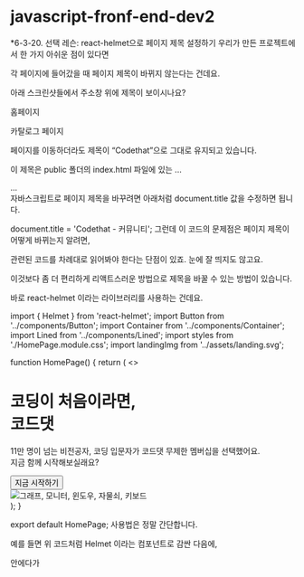 # javascript-fronf-end-dev2

\*6-3-20. 선택 레슨: react-helmet으로 페이지 제목 설정하기
우리가 만든 프로젝트에서 한 가지 아쉬운 점이 있다면

각 페이지에 들어갔을 때 페이지 제목이 바뀌지 않는다는 건데요.

아래 스크린샷들에서 주소창 위에 제목이 보이시나요?

홈페이지

카탈로그 페이지

페이지를 이동하더라도 제목이 “Codethat”으로 그대로 유지되고 있습니다.

이 제목은 public 폴더의 index.html 파일에 있는 <title> 태그에 지정된 건데요.

개발자 도구를 열어서 보면 보이는 HTML 코드에서 head 태그 안에 있는 title 태그가 바로 그것이죠.

<html lang="ko">
  <head>
    <meta charset="utf-8" />
    <title>Codethat</title>
    ...
  </head>
  <body>
    <div id="root" class="container">
      ...
    </div>
    <script src="/static/js/bundle.js"></script>
    <script src="/static/js/vendors~main.chunk.js"></script>
    <script src="/static/js/main.chunk.js"></script>
  </body>
</html>
자바스크립트로 페이지 제목을 바꾸려면 아래처럼 document.title 값을 수정하면 됩니다.

document.title = 'Codethat - 커뮤니티';
그런데 이 코드의 문제점은 페이지 제목이 어떻게 바뀌는지 알려면,

관련된 코드를 차례대로 읽어봐야 한다는 단점이 있죠. 눈에 잘 띄지도 않고요.

이것보다 좀 더 편리하게 리액트스러운 방법으로 제목을 바꿀 수 있는 방법이 있습니다.

바로 react-helmet 이라는 라이브러리를 사용하는 건데요.

import { Helmet } from 'react-helmet';
import Button from '../components/Button';
import Container from '../components/Container';
import Lined from '../components/Lined';
import styles from './HomePage.module.css';
import landingImg from '../assets/landing.svg';

function HomePage() {
return (
<>
<Helmet>

<title>Codethat - 코딩이 처음이라면, 코드댓</title>
</Helmet>
<div className={styles.bg} />
<Container className={styles.container}>
<div className={styles.texts}>
<h1 className={styles.heading}>
<Lined>코딩이 처음이라면,</Lined>
<br />
<strong>코드댓</strong>
</h1>
<p className={styles.description}>
11만 명이 넘는 비전공자, 코딩 입문자가 코드댓 무제한 멤버십을
선택했어요.
<br />
지금 함께 시작해보실래요?
</p>
<div>
<Button>지금 시작하기</Button>
</div>
</div>
<div className={styles.figure}>
<img src={landingImg} alt="그래프, 모니터, 윈도우, 자물쇠, 키보드" />
</div>
</Container>
</>
);
}

export default HomePage;
사용법은 정말 간단합니다.

예를 들면 위 코드처럼 Helmet 이라는 컴포넌트로 감싼 다음에,

안에다가 <title> 태그를 배치하면 이 컴포넌트가 렌더링 될 때

HTML의 <title> 태그를 덮어쓸 수 있습니다.

이름이 헬멧인 이유는 <head> 태그에 덮어쓰기 때문이죠 😆.

관심있으신 분들은 아래 사이트를 방문해서 사용법을 참고해서 적용해보면 좋을 것 같습니다!

react-helmet - npm

\*6-3-21. 싱글 페이지 애플리케이션(SPA) 이해하기

\*클라이언트 사이드 렌더링(CSR): 웹브라우저에서 자바스크립트로 웹 페이지를 만드는 것
클라이언트: 웹 브라우저
렌더링: HTML 페이지를 만드는 것

\*싱글 페이지 애플리케이션(SPA):하나의 HTML 문서안에서 자바스크립트로 여러 페이지를 보여주는 사이트

싱글 페이지: 하나의 HTML 문서
애플리케이션: 여러 페이지를 보여주는 사이트

\*6-3-22. 리액트를 렌더링하는 방식
앞에서 우리는 클라이언트사이드 렌더링에 대해 배워봤습니다. 클라이언트 사이드 렌더링이란 웹 브라우저에서 자바스크립트로 HTML을 만들고, 이걸로 화면을 보여주는 거였는데요. 이걸 꼭 웹 브라우저에서 할 필요는 없습니다.

리액트 팀에서는 렌더링을 자유롭게 할 수 있도록 리액트를 개발했는데요. 리퀘스트를 받으면 서버가 렌더링 해서 리스폰스로 보내줄 수도 있고, 아예 미리 HTML 파일로 만들어 두었다가 리스폰스로 보내줄 수도 있는데요. 심지어는 리액트 코드를 HTML이 아니라 모바일 애플리케이션의 화면을 렌더링 하는 데 사용할 수도 있습니다.

이번 노트에서는 어떤 방식의 렌더링이 있는지 살펴볼 건데요. 이 개념들은 꼭 리액트에서만 사용하는 건 아니니까 알아두시면 두고두고 유용할 겁니다. 그리고 이런 렌더링을 활용한 리액트 기술 세 가지를 소개해드릴게요. 많은 개발자들이 실제 프로덕트를 개발하는 데 사용하는 기술들이니까, 앞으로 리액트를 공부하는데 참고하시면 좋을 것 같습니다.

대표적인 렌더링의 종류
클라이언트사이드 렌더링(Client-side Rendering)
— 웹 브라우저에서 자바스크립트로 HTML을 만드는 것

리액트로 할 수 있는 가장 기본적인 방식의 렌더링입니다. 리액트로 작성한 코드는 자바스크립트로 변환이 가능한데요. 참고로 이런 변환을 트랜스파일링이라고 부릅니다. 관련된 내용을 다시 보고 싶으시다면 "React 웹 개발 시작하기 - 브라우저는 어떻게 리액트를 알아들을까?" 를 참고해주세요.

클라이언트사이드 렌더링은 자바스크립트로 변환된 리액트 코드를 웹 브라우저에서 실행해서 HTML을 만드는 걸 말합니다.

서버사이드 렌더링(Server-side Rendering)
— 서버에서 HTML을 만들고 리스폰스로 보내주는 것

백엔드 서버에서 리퀘스트를 받으면 상황에 맞는 HTML을 만들어서 리스폰스로 보내주는 방식을 '서버사이드 렌더링'이라고 합니다. 서버에서 HTML을 만든다는 뜻이죠.

이번 토픽에서는 배우지 않지만, 리액트에서도 서버사이드 렌더링을 할 수 있는 기능들을 제공합니다. 이렇게 하면 이미 렌더링 된 것이 웹 브라우저에 도착하니까 훨씬 빨리 화면을 띄워줄 수 있고,검색 엔진에서 좋은 점수를 받아서 검색했을 때 사이트가 잘 노출될 수 있다는 장점이 있습니다.

이런 내용들은 나중에 자세히 살펴볼 기회가 있을 테니까, 여기서는 '서버에서 HTML을 만들어서 보내준다'는 것만 확실히 알고 넘어갑시다.

정적 사이트 생성(Static Site Generation)
— 미리 HTML 파일을 만들어서 서버를 배포하는 것

서버에서 렌더링 하는 것도 좋지만, 데이터가 거의 바뀌지 않는다면 매번 새로 만드는 건 낭비가 아닐까요? 그래서 미리 HTML 파일로 만들고 이걸 서버를 배포하는 방법을 사용하는데, 이런 방식을 '정적 사이트 생성'이라고 합니다. 서버에서는 리퀘스트가 들어오면 HTML 파일을 읽어서 리스폰스로 보내주는 건데요.

'정적 사이트 생성'에서 정적이라는 말의 의미는 HTML을 파일로 만든다는 겁니다. 개발자가 새로 배포하지 않는다면 서버에서 보내주는 HTML이 달라지지 않는다는 의미죠. 용어가 생소해 보이지만, 쉽게 생각해서 리액트 코드로 HTML 파일을 만든다고 생각하면 됩니다.

물론 자바스크립트를 쓸 수 있기 때문에 정적으로 생성된 사이트에서도 동적인 데이터를 가져와 페이지를 보여줄 수 있답니다.

렌더링을 활용한 리액트 기술 세 가지
Next.js
— 리액트 서버사이드 렌더링을 편하게

Nextjs Example

Next.js 기본 예제 프로젝트 모습

우선 가장 먼저 소개할 기술은 Next.js 라는 기술입니다. 리액트에서는 서버사이드 렌더링을 하는 기능들을 제공하고 있지만, 아주 기본적인 방법만 제공합니다. 때문에 매번 작성해야 하는 코드의 양도 많고 복잡합니다. 그래서 개발자들은 서버사이드 렌더링을 대신 구현해주는 기술들을 만들기 시작했는데요. Next.js는 그렇게 만들어진 기술들 중에서 가장 인기 있는 기술입니다.

2021년을 기준으로 말하자면 리액트로 서버사이드 렌더링을 구현하는 경우 대부분 Next.js를 사용한다고 보면 됩니다. 심지어 리액트 공식 사이트에서도 Next.js를 추천하는데요. 특히 리액트 라우터랑은 다르게 HTML 파일을 나누듯이 자바스크립트 파일을 나눠 놓으면 곧바로 페이지로 사용할 수 있다는 장점도 있습니다.

리액트에서 서버사이드 렌더링을 써보고 싶으시다면 Next.js를 공부해보시는 걸 추천드릴게요.

공식 사이트: https://nextjs.org/

Gatsby
— 리액트로 정적 사이트 만들기

Gatsby Example

gatsby-starter-blog 프로젝트의 모습

두 번째로 소개할 기술은 Gatsby라는 기술입니다. 예전에 프로젝트를 배포하기 전에 npm run build 명령어로 프로젝트를 빌드했던 거 기억나시나요? 빌드라는 건 리액트로 작성된 소스코드들을 브라우저가 알아들을 수 있도록 만드는 걸 말하는데요. Gatsby는 리액트 코드를 미리 렌더링 해서 프로젝트를 빌드할 때 HTML 파일로 만듭니다. 위에서 이런 방식을 정적 사이트 생성이라고 했었죠? Gatsby를 사용하면 리액트로 만든 사이트를 빌드해서 손쉽게 HTML 파일로 만들 수 있습니다.

회사 소개 사이트나 동아리 홈페이지 혹은 포트폴리오 사이트 같이 정적인 사이트를 리액트로 만들고 싶으시다면 Gatsby를 사용하는 걸 강력 추천드릴게요.

공식 사이트: https://www.gatsbyjs.com/

React Native
— 모바일 앱의 화면도 리액트로

React Native Example

리액트 네이티브에서 텍스트와 버튼을 배치한 예시

마지막으로 소개할 기술은 React Native입니다. 자바스크립트로 된 리액트 코드는 서버나 클라이언트에서 HTML로 변환됩니다. 하지만 꼭 HTML만 만들어야 할까요? 모바일 앱을 개발할 수도 있지 않을까요? 모바일 화면에서 쓰는 것들을 미리 컴포넌트로 만들어두면 충분히 가능할 거 같습니다.

React Native는 이런 아이디어에서 출발한 기술입니다. 리액트로 작성한 코드를 모바일 앱으로 만들 수 있게 해 주는데요. 리액트 코드로 개발하면 웹과 안드로이드와 iOS 앱에서 사용하는 공통적인 코드를 한 번에 개발할 수 있다는 장점이 있습니다.

여러 플랫폼의 서비스를 빠르게 개발할 수 있기 때문에 많은 스타트업에서 React Native를 활용하고 있답니다. 이번 기회에 React Native를 배워서 모바일 앱도 만들어보는 건 어떨까요!

공식 사이트: https://reactnative.dev/

\*6-4-01. Styled Components란?
혹시 React 프로젝트에 CSS를 적용하면서 답답함을 느낀 적 있지 않으신가요? 이런 답답함을 느꼈다면 잘하고 계신 겁니다. CSS를 React 프로젝트에 그대로 적용하는 건 여러 면에서 불편한 게 맞으니까요.

React를 오랫동안 사용해 온 개발자들도 똑같은 고민을 해왔습니다. 그리고, 문제를 해결하기 위해 새로운 기술들을 만들었습니다. 그중에서도 가장 인기 있는 기술이 바로 Styled Components입니다. 어떤 건지 일단 코드부터 한 번 볼게요.

import styled from 'styled-components';

const Button = styled.button`  background-color: #ededed;
  border: none;
  border-radius: 8px;`;

function App() {
return (

<div>
<h1>안녕 Styled Components!</h1>
<Button>확인</Button>
</div>
);
}

export default App;
<Styled Components로 Button이라는 컴포넌트를 만든 예시 코드>

위 코드에서 Button이라는 변수는 React 컴포넌트인데요. 우리가 익숙하게 보던 React 컴포넌트를 만드는 방식과 조금 다르죠? 일반적인 방법과 다르게 CSS 코드로 컴포넌트가 만들어졌네요. 여기가 바로 Styled Components가 적용된 부분입니다.

React는 JSX라는 문법으로 태그를 작성해 태그에 해당하는 컴포넌트를 만듭니다. 그렇게 만든 컴포넌트에 스타일을 적용하려면 해당 태그를 타겟한 CSS 코드를 따로 작성해야 하죠. 이런 방식에는 여러 가지 불편한 점이 있습니다.

하지만, Styled Components는 컴포넌트를 만들면서 바로 해당 컴포넌트의 스타일을 작성합니다. 마치 JSX로 컴포넌트를 만드는 것처럼 리액트스럽게 CSS를 쓰는 방식인 거죠. 이렇게 컴포넌트 중심으로 스타일을 지정하는 방식은 편리할 뿐만 아니라, 개발 속도도 빨리지게 하고, 심지어 재밌습니다. 아마 이번 수업을 듣고 나면 여러분은 Styled Components의 엄청난 팬이 되어 있으실 거예요.

다음 레슨에서는 본격적인 설명에 들어가기 앞서, React에서 CSS를 쓸 때 실제로 어떤 불편한 점이 있는지 좀 더 구체적으로 알아보겠습니다. 그리고, Styled Components가 이 문제들을 어떻게 해결하는지도 간단하게 알아볼게요.

\*6-4-02. 기존 방식의 문제점
React 프로젝트에서 CSS를 쓸 때 어떤 불편함이 있는지, Styled Components가 그 불편함을 어떻게 해결해 주는지 한번 알아보겠습니다.

CSS 클래스 이름이 겹치는 문제
아래 두 컴포넌트, App.js와 Dashboard.js를 예로 들어볼게요.

App.js

import Dashboard from './Dashboard';
import App.css;

function App() {
return (

<div className="container">
<Dashboard> ... </Dashboard>
</div>
);
}

export default App
App.css

.container {
background-color: #000000;
}
Dashboard.js

import Dashboard.css;

function Dashboard({ children }) {
return (

<div className="container">
{children}
</div>
);
}

export default Dashboard;
Dashboard.css

.container {
font-size: 16px;
}

App.js에 App이라는 컴포넌트를 만들고 클래스 이름을 .container로 지었습니다. Dashboard.js에는 Dashboard라는 컴포넌트를 만들고, 해당 컴포넌트에서의 클래스 이름도 .container로 지었습니다. 그렇게 만들어진 Dashboard 컴포넌트는 App 컴포넌트 안에 배치했습니다.

각 컴포넌트의 스타일링 코드도 살펴보죠. Dashboard.js에서는 Dashboard.css만 불러와서 컴포넌트의 font-size를 16px로 지정하고 있습니다. App.js에서는 App.css만 불러와서 컴포넌트의 background-color를 #000000로 지정하고 있네요. 각 컴포넌트에 따로 스타일을 지정하기 위한 의도인 거 같습니다.

하지만, 위 코드는 의도와는 다르게 동작합니다. 두 컴포넌트 모두에서 App.css에 있는 스타일과 Dashboard.css에 있는 스타일이 모두 적용되는데요. 이는 사용된 클래스 이름이 전역적인 특성을 가지기 때문입니다. 참고로, 클래스 이름이 전역적이라는 건 한 컴포넌트에서 사용한 클래스 이름을 다른 모든 컴포넌트에서도 사용할 수 있다는 뜻입니다.

클래스 이름은 모든 곳에서 사용할 수 있기 때문에, import 해오지 않은 CSS 파일에서도 같은 클래스 이름이 사용된 부분이 있으면 그곳의 스타일이 함께 적용됩니다. 이렇게 의도하지 않은 방식으로 스타일이 적용되는 걸 막기 위해 클래스 이름은 겹치지 않도록 조심해야 합니다.

페이스북 메인 화면 (출처: [Facebook](https://www.facebook.com/))

페이스북 메인 화면 (출처: Facebook)

규모가 작은 프로젝트에서는 클래스 이름을 겹치지 않도록 짓는 게 어렵지 않습니다. 하지만, 프로젝트가 커지면 굉장히 힘든 일이 되는데요. 페이스북 프로젝트에서는 약 5만여 개가 넘는 컴포넌트를 사용한다고 합니다. 이런 프로젝트에서 겹치지 않는 클래스 이름을 짓는다는 건 거의 불가능에 가깝다고 봐야겠죠.

const StyledApp = styled.div`  background-color: #000000;`;

const Dashboard = styled.div`  font-size: 16px;`;

function App() {
return (
<StyledApp>
<Dashboard> ... </Dashboard>
</StyledApp>
);
}

Styled Components는 이 문제를 아주 간단하게 해결했습니다. 클래스 이름을 아예 쓰지 않는 건데요. CSS 코드로 React 컴포넌트를 바로 만드니까 애초에 클래스 이름이 겹칠 일이 없습니다.

재사용하는 CSS 코드를 관리하기 어렵다
머티리얼 디자인의 그림자 디자인 (출처: [구글 머티리얼 디자인](https://material.io/design/environment/light-shadows.html))
머티리얼 디자인의 그림자 디자인 (출처: 구글 머티리얼 디자인)

사이트를 만들다 보면 자주 쓰는 CSS 코드가 생기기 마련입니다. 예를 들면 그림자 같은 게 있는데요. 그림자는 다양한 곳에서 자주 쓰지만 스타일의 종류는 몇 가지로 정해져 있습니다. 이렇게 자주 재사용되는 스타일은 각 종류 별로 클래스를 만들어 놓고 여러 컴포넌트에서 가져다 쓰면 편리하겠죠.

CSS만으로도 이렇게 개발하는 게 가능합니다. 하지만, CSS만으로는 재사용되는 코드를 잘 관리하는 게 어렵습니다. 아래 예시를 통해 살펴볼게요.

src/App.js

import Dashboard from './Dashboard';
import Card from './Card';
import App.css;

function App() {
return (

<div className="container">
<Dashboard>
<Card> ... </Card>
</Dashboard>
</div>
);
}

export default App
src/App.css

.shadow20 {
box-shadow: 0 10px 15px rgba(0, 0, 0, 0.2);
}

.shadow40 {
box-shadow: 0 10px 15px rgba(0, 0, 0, 0.4);
}
src/Card.js

import Card.css;

function Card({ children }) {
return (

<div className="container shadow20">
</div>
);
}

export default Card;

App 컴포넌트 안에 Dashboard를 배치하고, 그 안에 Card 컴포넌트를 배치하는 코드입니다. App.css 파일에 .shadow20이라는 클래스를 만들어 두고 이걸 Card 컴포넌트에서 썼습니다(클래스 이름은 전역적이기 때문에 이렇게도 사용할 수 있습니다).

여기서 문제는, App.css 코드에 정의된 shadow20만을 보고는 이게 어디에서 사용되는 스타일인지 알기 어렵다는 건데요. JavaScript와 달리 CSS 코드는 VSCode 같은 코드 에디터에서 추적하기 어렵기 때문에 직접 텍스트로 하나하나 검색을 해야 합니다. 스타일이 재사용 되는 곳이 점점 더 많아질수록 코드를 유지 보수 할 때 관리가 더 힘들어지겠죠.

src/shadows.js

import { css } from 'styled-components';

const shadow20 = css`  box-shadow: 0 10px 15px rgba(0, 0, 0, 0.2);`;

const shadow40 = css`  box-shadow: 0 10px 15px rgba(0, 0, 0, 0.4);`;
src/Card.js

import { shadow20 } from '../shadows';

const Card = styled.div`  ${shadow20}
  ...(다른 CSS 코드)`;

export default Card;

Styled Components에서는 스타일 재사용이 필요한 상황에서 클래스가 아니라 JavaScript 변수를 만듭니다. 위 예시 코드에서 shadow20은 JavaScript 변수인데요. JavaScript라서 언제 어디서 쓰고 있는지 에디터를 통해 확인하기 쉽고, 이름을 바꾸거나 삭제를 하는 것도 코드 에디터를 통해 쉽게 할 수 있습니다.

\*6-4-03. 03. Hello Styled
설치
우선 Create React App을 사용해서 프로젝트를 생성해주세요.

npm init react-app 프로젝트명

생성한 프로젝트 폴더 안에서 아래 명령어로 Styled Components를 설치해 줍니다.

npm install styled-components

참고로 이번 수업은 Styled Components 버전 5를 기준으로 배울 예정입니다. 올바로 설치되었다면 package.json 파일에 아래와 같이 추가됩니다. 맨 앞의 숫자가 5로 시작하면 버전 5입니다.

{
...
"dependencies": {
...
"styled-components": "^5.3.5"
},
}
Hello Styled!
간단한 코드를 한번 써 볼게요.

src/Button.js

import styled from 'styled-components';

const Button = styled.button`  background-color: #6750a4;
  border: none;
  color: #ffffff;
  padding: 16px;`;

export default Button;

src/App.js

import Button from './Button';

function App() {
return (

<div>
<Button>Hello Styled!</Button>
</div>
);
}

export default App;

실행했을 때 아래 스크린샷처럼 보이면 성공입니다.

Untitled

개발자 도구로 HTML 코드를 살펴보면 아래처럼 Styled Components가 알아서 클래스 이름을 만들고 스타일을 적용해 준 걸 볼 수 있죠.

<div id="root">
  <div>
    <button class="sc-bczLRJ hrAeCU">Hello Styled!</button>
  </div>
</div>
코드 살펴보기
이제 코드를 하나씩 살펴보면서 이해해 봅시다.

styled 불러오기
import styled from 'styled-components';
styled-components의 default import로 styled를 가져오면 됩니다. 대부분의 작업은 styled 함수를 사용합니다.

컴포넌트 만들기
Styled Components에서는 클래스 대신에 컴포넌트를 만드는데요. 가장 기본적인 컴포넌트를 만드는 방식을 살펴보겠습니다. 아래 코드는 <button> 태그에 스타일을 지정한 컴포넌트를 만드는 코드입니다.

const Button = styled.button`  background-color: #6750a4;
  border: none;
  color: #ffffff;
  padding: 16px;`;

styled.tagname의 tagname 부분에는 스타일을 적용할 HTML 태그 이름을 씁니다. 그리고, 바로 뒤에 템플릿 리터럴 문법으로 CSS 코드를 적습니다.

이런 JavaScript 문법을 처음 보는 분들이 있을 텐데요, 지금은 그냥 이런 문법으로 쓰는구나 하고 넘어가셔도 괜찮습니다. 태그 함수라는 걸 사용한 건데, 이게 왜 함수이고 어떻게 동작하는지는 토픽 마지막에 Styled Components의 미니 버전을 직접 만들면서 자세히 파헤쳐 볼게요. 일단 지금은 문법만 확실히 알고 넘어갑시다.

템플릿 리터럴 안에는 우리에게 익숙한 CSS 문법이 있죠? CSS 코드를 그대로 복사 붙여넣기 해서 편하게 쓸 수 있습니다.

컴포넌트 사용하기
<Button>Hello Styled!</Button>
styled.tagname으로 만든 컴포넌트는 일반적인 React 컴포넌트처럼 JSX로 사용하면 됩니다.

\*6-4-04. Nesting 문법
이번 레슨에서는 Styled Components에서 지원하는 Nesting이라는 문법을 배워보겠습니다. Nesting은 CSS 규칙 안에서 CSS 규칙을 만드는 걸 말하는데요. Nesting을 활용하는 두 가지 방법인 & 선택자와 컴포넌트 선택자에 대해 알아보겠습니다.

& 선택자
& 선택자를 사용해서 앞에서 만든 버튼 컴포넌트를 호버하거나 클릭했을 때 배경색이 바뀌도록 해볼게요.

4-1

src/Button.js

import styled from 'styled-components';

const Button = styled.button`
background-color: #6750a4;
border: none;
color: #ffffff;
padding: 16px;

&:hover,
&:active {
background-color: #463770;
}
`;

export default Button;

Nesting에서 &는 부모 선택자를 의미합니다. 위 코드에서는 버튼 컴포넌트의 클래스를 뜻하는 건데요. 기존 CSS 코드로 표현해 본다면, 버튼 컴포넌트가 .Button이라는 클래스 이름을 쓸 때 &:hover는 .Button:hover와 같은 의미입니다. 어렵지 않죠?

.Button {
background-color: #6750a4;
border: none;
color: #ffffff;
padding: 16px;
}

.Button:hover,
.Button:active {
background-color: #463770;
}
컴포넌트 선택자
Styled Components에선 클래스 이름을 쓰지 않는데요. 그럼 컴포넌트 안에 있는 또 다른 컴포넌트를 선택하고 싶으면 어떻게 해야 할까요?

버튼 안에 아이콘을 배치하는 상황으로 예를 들어볼게요. 버튼 텍스트 왼쪽에 아이콘을 배치하고 그 사이에 마진을 4px만큼 주려고 합니다. 아래 이미지처럼요.

4-2

Styled Components로 Icon과 StyledButton 컴포넌트를 각각 만들고, StyeldButton 안에 Icon을 배치할 건데요. 이때 StyledButton 컴포넌트 안에서 Icon 컴포넌트를 선택해 별도로 margin-right: 4px라는 속성을 지정하려고 합니다.

이럴 경우, 컴포넌트를 선택자로 쓰고 싶을 때는 ${Icon}같이 컴포넌트 자체를 템플릿 리터럴 안에 넣어주면 됩니다.

import styled from 'styled-components';
import nailImg from './nail.png';

const Icon = styled.img`  width: 16px;
  height: 16px;`;

const StyledButton = styled.button`
background-color: #6750a4;
border: none;
color: #ffffff;
padding: 16px;

& ${Icon} {
margin-right: 4px;
}

&:hover,
&:active {
background-color: #463770;
}
`;

function Button({ children, ...buttonProps }) {
return (
<StyledButton {...buttonProps}>
<Icon src={nailImg} alt="nail icon" />
{children}
</StyledButton>
);
}

export default Button;

자손 결합자(Descendant Combinator)로 쓴 & ${Icon} { ... } 부분을 기존 CSS로 표현해 본다면 아래처럼 나타낼 수 있습니다. 버튼 안에 있는 태그 중에 Icon 컴포넌트에 해당하는 태그를 찾아서 스타일을 적용하는 거죠.

.StyledButton {
...
}

.StyledButton .Icon {
margin-right: 4px;
}

특히, &와 자손 결합자를 사용하는 경우에는 &를 생략할 수 있습니다. 즉 ${Icon}만 써도 똑같이 동작합니다. 보통 간편하게 많이 쓰니까, 자손 결합자로 Nesting 할 때는 아래처럼 쓰는 걸 권장합니다.

const StyledButton = styled.button`
background-color: #6750a4;
border: none;
color: #ffffff;
padding: 16px;

${Icon} {
margin-right: 4px;
}

&:hover,
&:active {
background-color: #463770;
}
`;

참고로 Nesting은 여러 겹으로 할 수도 있는데요. 예를 들어서 아래 코드처럼 Nesting된 규칙 안에서 규칙을 만들 수도 있습니다.

const StyledButton = styled.button`
...
&:hover,
&:active {
background-color: #7760b4;

    ${Icon} {
      opacity: 0.2;
    }

}
`;
4-3

&:hover, &:active { ... } 안에 있는 ${Icon} 선택자를 CSS 코드로 표현해 보면 아래와 같습니다.

.StyledButton:hover .Icon,
.StyledButton:active .Icon {
opacity: 0.5;
}

\*6-4-04. Nesting 문법
이번 레슨에서는 Styled Components에서 지원하는 Nesting이라는 문법을 배워보겠습니다. Nesting은 CSS 규칙 안에서 CSS 규칙을 만드는 걸 말하는데요. Nesting을 활용하는 두 가지 방법인 & 선택자와 컴포넌트 선택자에 대해 알아보겠습니다.

& 선택자
& 선택자를 사용해서 앞에서 만든 버튼 컴포넌트를 호버하거나 클릭했을 때 배경색이 바뀌도록 해볼게요.

4-1

src/Button.js

import styled from 'styled-components';

const Button = styled.button`
background-color: #6750a4;
border: none;
color: #ffffff;
padding: 16px;

&:hover,
&:active {
background-color: #463770;
}
`;

export default Button;

Nesting에서 &는 부모 선택자를 의미합니다. 위 코드에서는 버튼 컴포넌트의 클래스를 뜻하는 건데요. 기존 CSS 코드로 표현해 본다면, 버튼 컴포넌트가 .Button이라는 클래스 이름을 쓸 때 &:hover는 .Button:hover와 같은 의미입니다. 어렵지 않죠?

.Button {
background-color: #6750a4;
border: none;
color: #ffffff;
padding: 16px;
}

.Button:hover,
.Button:active {
background-color: #463770;
}
컴포넌트 선택자
Styled Components에선 클래스 이름을 쓰지 않는데요. 그럼 컴포넌트 안에 있는 또 다른 컴포넌트를 선택하고 싶으면 어떻게 해야 할까요?

버튼 안에 아이콘을 배치하는 상황으로 예를 들어볼게요. 버튼 텍스트 왼쪽에 아이콘을 배치하고 그 사이에 마진을 4px만큼 주려고 합니다. 아래 이미지처럼요.

4-2

Styled Components로 Icon과 StyledButton 컴포넌트를 각각 만들고, StyeldButton 안에 Icon을 배치할 건데요. 이때 StyledButton 컴포넌트 안에서 Icon 컴포넌트를 선택해 별도로 margin-right: 4px라는 속성을 지정하려고 합니다.

이럴 경우, 컴포넌트를 선택자로 쓰고 싶을 때는 ${Icon}같이 컴포넌트 자체를 템플릿 리터럴 안에 넣어주면 됩니다.

import styled from 'styled-components';
import nailImg from './nail.png';

const Icon = styled.img`  width: 16px;
  height: 16px;`;

const StyledButton = styled.button`
background-color: #6750a4;
border: none;
color: #ffffff;
padding: 16px;

& ${Icon} {
margin-right: 4px;
}

&:hover,
&:active {
background-color: #463770;
}
`;

function Button({ children, ...buttonProps }) {
return (
<StyledButton {...buttonProps}>
<Icon src={nailImg} alt="nail icon" />
{children}
</StyledButton>
);
}

export default Button;

자손 결합자(Descendant Combinator)로 쓴 & ${Icon} { ... } 부분을 기존 CSS로 표현해 본다면 아래처럼 나타낼 수 있습니다. 버튼 안에 있는 태그 중에 Icon 컴포넌트에 해당하는 태그를 찾아서 스타일을 적용하는 거죠.

.StyledButton {
...
}

.StyledButton .Icon {
margin-right: 4px;
}

특히, &와 자손 결합자를 사용하는 경우에는 &를 생략할 수 있습니다. 즉 ${Icon}만 써도 똑같이 동작합니다. 보통 간편하게 많이 쓰니까, 자손 결합자로 Nesting 할 때는 아래처럼 쓰는 걸 권장합니다.

const StyledButton = styled.button`
background-color: #6750a4;
border: none;
color: #ffffff;
padding: 16px;

${Icon} {
margin-right: 4px;
}

&:hover,
&:active {
background-color: #463770;
}
`;

참고로 Nesting은 여러 겹으로 할 수도 있는데요. 예를 들어서 아래 코드처럼 Nesting된 규칙 안에서 규칙을 만들 수도 있습니다.

const StyledButton = styled.button`
...
&:hover,
&:active {
background-color: #7760b4;

    ${Icon} {
      opacity: 0.2;
    }

}
`;
4-3

&:hover, &:active { ... } 안에 있는 ${Icon} 선택자를 CSS 코드로 표현해 보면 아래와 같습니다.

.StyledButton:hover .Icon,
.StyledButton:active .Icon {
opacity: 0.5;
}

\*6-4-07. 다이나믹 스타일링
이번에는 크기를 조절하는 size, 둥근 모양을 지정하는 round라는 Prop을 추가해 버튼 컴포넌트의 크기와 모양을 조절하는 예시를 만들어 볼게요. 그 과정을 통해 다이나믹한 스타일링을 하는 법에 대해 알아보도록 하겠습니다. 우선 완성된 코드부터 봅시다.

src/Button.js

import styled from 'styled-components';

const SIZES = {
large: 24,
medium: 20,
small: 16,
};

const Button = styled.button`  background-color: #6750a4;
  border: none;
  border-radius: ${({ round }) => round ?`9999px`:`3px`};
color: #ffffff;
font-size: ${({ size }) => SIZES[size] ?? SIZES['medium']}px;
padding: 16px;

&:hover,
&:active {
background-color: #463770;
}
`;

export default Button;
src/App.js

import styled from 'styled-components';
import Button from './Button';

const Container = styled.div`  ${Button} {
    margin: 10px;
  }`;

function App() {
return (
<Container>

<h1>기본 버튼</h1>
<Button size="small">small</Button>
<Button size="medium">medium</Button>
<Button size="large">large</Button>
<h1>둥근 버튼</h1>
<Button size="small" round>
round small
</Button>
<Button size="medium" round>
round medium
</Button>
<Button size="large" round>
round large
</Button>
</Container>
);
}

export default App;
7-1

앞에서 잠깐 살펴봤지만, 템플릿 리터럴 안에는 달러와 중괄호(${ ... })를 사용해서 JavaScript 코드를 집어넣을 수 있습니다. 이런 걸 표현식 삽입법(Expression Interpolation)이라고 부르는데요. 표현식 삽입법을 사용하면 Styled Components에서 Prop에 따라 컴포넌트의 스타일을 다르게 보여줄 수 있습니다. JSX에서 Prop이나 State에 따라 HTML 태그를 다르게 보여주는 것과 비슷하죠. 코드를 좀 더 자세히 살펴보면서 설명드릴게요.

${ ... } 안에 값(변수) 사용하기
가장 기본적인 사용법은 JavaScript 변수를 그대로 넣는 방식입니다. 아래 예시처럼 우리가 평소에 템플릿 문자열을 만들 때 사용하는 방식이라고 생각하시면 됩니다.

const a = 1;
const b = 2;
const str = `${a} 더하기 ${b}는 ${a + b} 입니다.`;

아래 예시 코드에서 ${SIZES['medium']} 부분은 숫자 20을 뜻하기 때문에, font-size: ${SIZES['medium']}px;는 font-size: 20px;란 코드가 됩니다.

const SIZES = {
large: 24,
medium: 20,
small: 16
};

const Button = styled.button`  ...
  font-size: ${SIZES['medium']}px;`;
${ ... } 안에 함수 사용하기
다음으로, Prop에 따라 스타일을 다르게 적용하는 함수를 넣으려고 하는데요. 함수의 파라미터로는 Props를 받고, 리턴 값으로는 스타일 코드를 리턴하면 됩니다. 참고로 이건 템플릿 리터럴의 기능이 아니라 Styled Components가 내부적으로 처리해 주는 겁니다.

const SIZES = {
large: 24,
medium: 20,
small: 16
};

const Button = styled.button`  ...
  font-size: ${(props) => SIZES[props.size]}px;`;

만약에 구조 분해(Destructuring)하면 아래처럼 쓸 수도 있겠죠.

font-size: ${({ size }) => SIZES[size]}px;

그런데 여기서 size Prop이 값이 없거나 잘못된 값이면 어떻게 될까요? Styled Components에서는 undefined 값을 빈 문자열로 처리해 주기 때문에 font-size: px 같은 잘못된 CSS 코드가 됩니다. 그래서 가능하면 기본 값을 정해주는 게 좋은데요. 여러 가지 방법이 있겠지만, 아래와 같은 식으로 널 병합 연산자(Nullish coalescing operator)를 사용할 수도 있습니다.

font-size: ${({ size }) => SIZES[size] ?? SIZES['medium']}px;
논리 연산자 사용하기
함수를 사용할 때 많이 사용하는 패턴 중 하나는 논리 연산자를 사용하는 겁니다. 예를 들어서, round라는 Prop이 참일 때 컴포넌트의 모서리를 둥글게 만드는 예제를 살펴볼게요.

const Button = styled.button`  ...
  ${({ round }) => round &&`
border-radius: 9999px;
`}
`;

round 값이 참이면 그 뒤에 값까지 계산하기 때문에 border-radius: 9999px이라는 문자열이 리턴돼서 적용됩니다. 반대로, round 값이 거짓이면 그냥 false가 리턴돼서 아무런 값도 적용되지 않습니다. React에서 JSX로 조건부 렌더링 하는 것과 비슷하죠?

삼항 연산자 사용하기
마찬가지로 자주 쓰는 패턴입니다. round 가 참이면 완전히 둥근 모서리를 보여주고, 거짓이면 3px 정도로 살짝 부드럽게 깎인 모서리를 보여주고 싶다면 아래와 같이 삼항 연산자로 쓸 수 있습니다.

border-radius: ${({ round }) => round ? `9999px` : `3px`};

\*6-4-09. 스타일 재사용: 상속
HTML 태그에 스타일링하는 건 styled.tagname을 사용해서 할 수 있었습니다. 그런데, JSX 문법으로 직접 만든 컴포넌트나, Styled Components를 사용해 이미 만들어진 다른 컴포넌트에 스타일을 입히려면 어떻게 해야 할까요? 이런 상황에서는 상속을 사용하면 됩니다. 그 방법에 대해서 한번 알아볼게요.

styled() 함수
Styled Components로 만들어진 컴포넌트를 상속하려면 styled() 함수를 사용하면 됩니다. 코드부터 살펴볼게요.

src/Button.js

import styled from 'styled-components';

const SIZES = {
large: 24,
medium: 20,
small: 16,
};

const Button = styled.button`
background-color: #6750a4;
border: none;
color: #ffffff;
font-size: ${({ size }) => SIZES[size] ?? SIZES['medium']}px;
padding: 16px;

${({ round }) =>
round
? `  border-radius: 9999px;`
: `  border-radius: 3px;`}

&:hover,
&:active {
background-color: #463770;
}
`;

export default Button;
src/App.js

import styled from 'styled-components';
import Button from './Button';

const SubmitButton = styled(Button)`
background-color: #de117d;
display: block;
margin: 0 auto;
width: 200px;

&:hover {
background-color: #f5070f;
}
`;

function App() {
return (

<div>
<SubmitButton>계속하기</SubmitButton>
</div>
);
}

export default App;
9-1

Button 컴포넌트의 스타일을 상속해서 새로운 버튼 SubmitButton을 만들고, App 컴포넌트 안에 SubmitButton을 배치하는 상황입니다.

코드를 보면 SubmitButton 컴포넌트를 만들 때 styled(Button)이라고 썼죠? 이렇게 하면 SubmitButton이 Button의 스타일을 상속받게 됩니다. Button 컴포넌트에 SubmitButton의 스타일이 상속됐기 때문에, 마찬가지로 글씨는 흰색으로 보이고 있죠.

상속이라는 단어가 어렵게 느껴질 수도 있는데요, 다른 컴포넌트의 스타일을 가져와서 원하는 대로 사용할 수 있는 것이라고 이해하시면 됩니다. 예시 코드에서 SubmitButton도 Button 의 스타일 전부를 상속하고, 몇 가지 스타일만 추가해 원하는 컴포넌트를 만들고 있습니다.

JSX로 직접 만든 컴포넌트에 styled() 사용하기
styled.tagname으로 만든 컴포넌트는 바로 styled() 함수를 사용할 수 있지만, 그렇지 않은 컴포넌트는 따로 처리가 필요합니다. 예를 들어, 약관을 보여주는 TermsOfService라는 컴포넌트가 있다고 해 볼게요.

src/TermsOfService.js

function TermsOfService() {
return (

<div>
<h1>㈜코드잇 서비스 이용약관</h1>
<p>
환영합니다.
<br />
Codeit이 제공하는 서비스를 이용해주셔서 감사합니다. 서비스를
이용하시거나 회원으로 가입하실 경우 본 약관에 동의하시게 되므로, 잠시
시간을 내셔서 주의 깊게 살펴봐 주시기 바랍니다.
</p>
<h2>제 1 조 (목적)</h2>
<p>
본 약관은 ㈜코드잇이 운영하는 기밀문서 관리 프로그램인 Codeit에서
제공하는 서비스를 이용함에 있어 이용자의 권리, 의무 및 책임사항을
규정함을 목적으로 합니다.
</p>
</div>
);
}

export default TermsOfService;

TermsOfService는 JSX 문법을 직접 사용해서 바로 컴포넌트가 만들어졌는데요. 이 컴포넌트를 styled() 함수로 감싸보겠습니다.

src/App.js

import styled from 'styled-components';
import Button from './Button';
import TermsOfService from './TermsOfService';

const StyledTermsOfService = styled(TermsOfService)`  background-color: #ededed;
  border-radius: 8px;
  padding: 16px;
  margin: 40px auto;
  width: 400px;`;

const SubmitButton = styled(Button)`
background-color: #de117d;
display: block;
margin: 0 auto;
width: 200px;

&:hover {
background-color: #f5070f;
}
`;

function App() {
return (

<div>
<StyledTermsOfService />
<SubmitButton>계속하기</SubmitButton>
</div>
);
}

export default App;
9-2

styled()로 지정한 스타일이 적용되지 않습니다. StyledTermsOfService에 지정한 배경색이랑 너비가 적용이 안 된 거 같네요. 왜 그럴까요?

Styled Components는 내부적으로 className을 따로 생성합니다. 그리고, 자체적으로 생성된 className이 있는 부분에 styled() 함수의 스타일이 입혀지죠.

그런데, JSX 문법으로 직접 만든 컴포넌트는 styled() 함수가 적용될 className에 대한 정보가 없는데요. styled() 함수에서 지정한 스타일이 입혀질 부분이 어딘지 알 수 없으니 스타일이 적용되지 않은 거죠.

이렇게, Styled Components를 사용하지 않고 직접 만든 컴포넌트는 className 값을 Prop으로 따로 내려줘야 styled() 함수를 사용할 수 있습니다. 이런 식으로요.

src/TermsOfService.js

function TermsOfService({ className }) {
return (

<div className={className}>
...
</div>
);
}
9-3

직접 만든 컴포넌트에 className Prop을 따로 내려주는 건 syled() 함수가 적용될 부분의 className을 별도로 정해주는 거라고 이해하시면 됩니다. 위 코드의 경우엔, <div> 태그에 className을 내려줬기 때문에 styled(TermsOfService)에서 작성한 코드는 TermsOfService 안에 있는 <div> 태그에 적용됩니다.

정리하자면, 스타일 상속을 하려면 styled() 함수를 사용하면 되는데, styled.tagname으로 만든 컴포넌트는 styled() 함수로 바로 상속하면 되고, Styled Components를 사용하지 않고 직접 만든 컴포넌트에는 클래스 이름을 내려준 후에 styled() 함수로 상속해야 합니다. 어렵지 않죠?

\*6-4-10. 스타일 재사용: css 함수
가끔 중복되는 CSS 코드들을 변수처럼 저장해서 여러 번 다시 사용하고 싶을 때가 있습니다. 그런 상황에서 주로 사용되는 css 함수에 대해 배워보겠습니다.

Button 컴포넌트와 Input 컴포넌트에 같은 글자 크기를 갖도록 하는 상황을 생각해 볼게요. size라는 Prop으로 small, medium, large 각각에 지정된 크기를 전달하면 16, 20, 24 픽셀로 글자 크기를 지정하려 합니다. 가장 단순한 방법은 아래처럼 똑같은 코드를 두 번 작성하는 형태가 되겠죠.

import styled from 'styled-components';

const SIZES = {
large: 24,
medium: 20,
small: 16
};

const Button = styled.button`  ...
  font-size: ${({ size }) => SIZES[size] ?? SIZES['medium']}px;`;

const Input = styled.input`  ...
  font-size: ${({ size }) => SIZES[size] ?? SIZES['medium']}px;`;

하지만, 이렇게 반복되는 코드는 한 곳에서 지정하고 여러 군데서 활용하는게 더 바람직할 거 같은데요. 이럴 때 css 함수를 사용하면 됩니다.

import styled, { css } from 'styled-components';

const SIZES = {
large: 24,
medium: 20,
small: 16
};

const fontSize = css`  font-size: ${({ size }) => SIZES[size] ?? SIZES['medium']}px;`;

const Button = styled.button`  ...
  ${fontSize}`;

const Input = styled.input`  ...
  ${fontSize}`;

일반적인 템플릿 리터럴을 쓰는 게 아니라 css라는 태그 함수를 붙여서 쓴다는 점을 주의 깊게 봐주세요. Props를 받아서 사용하는 함수가 들어있기 때문에 반드시 css 함수를 사용해야 합니다.

만약에 아래 코드처럼 함수를 삽입하지 않는 단순한 문자열이라면 일반적인 템플릿 리터럴을 써도 되는데요.

const boxShadow = `  box-shadow: 0 5px 15px rgba(0, 0, 0, 0.2);`;

하지만, 이런 경우에도 항상 css 함수를 사용하도록 습관화하는 걸 권장 드립니다.

const boxShadow = css`  box-shadow: 0 5px 15px rgba(0, 0, 0, 0.2);`;

\*6-4-01. 글로벌 스타일

\* {
box-sizing: border-box;
}

body {
font-family: 'Noto Sans KR', sans-serif;
}

CSS를 작성하다 보면, 모든 컴포넌트에 적용하고 싶은 코드가 생기는 경우가 있습니다. 대표적으로 폰트나 box-sizing: border-box 같은 코드가 그렇습니다. 물론 이런 코드를 css 함수를 사용해서 변수로 만들고 사용할 수도 있겠죠. 하지만, 모든 컴포넌트에 일일이 값을 넣어주는 건 너무 귀찮은 일입니다. 이럴 땐 글로벌 스타일 컴포넌트를 사용하면 되는데요. 글로벌 스타일 컴포넌트를 최상위 컴포넌트에서 렌더링 하면 글로벌 스타일이 항상 적용된 상태가 되도록 할 수 있습니다.

예를 들어서 사이트 전체에 폰트와 box-sizing을 지정하는 코드를 넣어 볼게요.

import { createGlobalStyle } from 'styled-components';

const GlobalStyle = createGlobalStyle`

\*{
box-sizing: border-box;
}

body {
font-family: 'Noto Sans KR', sans-serif;
}
`;

function App() {
return (
<>
<GlobalStyle />

<div>글로벌 스타일</div>
</>
);
}

export default App;

createGlobalStyle이라는 함수는 다른 Styled Components 함수들과 마찬가지로 템플릿 리터럴 문법으로 사용합니다. 이 함수는 <style> 태그를 컴포넌트로 만드는 건데요. 실제로 <style> 태그가 저 위치에 생기는 건 아니고, Styled Components가 내부적으로 처리해서 <head> 태그 안에 우리가 작성한 CSS 코드를 넣어 줍니다. 개발자 도구에서 한 번 확인해 보세요!

\*6-4-03. 애니메이션
키프레임이란?

공이 튀어 오르는 애니메이션 (출처: 위키피디아)

영상과 애니메이션은 여러 개의 사진을 연속으로 보여주면서 마치 움직이는 듯한 효과를 만들어 냅니다. 이때 연속으로 보여주는 한 장 한 장의 이미지를 프레임이라고 하는데요. 과거에는 애니메이션을 만들 때 프레임 각각을 모두 만들었지만, 요즘에는 움직임의 기준이 되는 프레임만 만들고 그 사이의 프레임들을 자동으로 채워 넣는 방식을 주로 사용합니다. 이때 '움직임의 기준이 되는 프레임'을 '키프레임'이라고 부릅니다.

CSS에서 키프레임은 CSS 애니메이션을 만들 때 기준이 되는 지점을 정하고, 적용할 CSS 속성을 지정하는 문법을 뜻합니다. 예를 들어서, 아래 HTML/CSS 코드는 .ball이라는 <div> 태그를 위아래로 움직이는 애니메이션인데요. 시작 지점에서는 기본값인 translateY(0%)를 적용하고, 애니메이션의 중간 시점에서는 translateY(100%)를 적용한 다음, 마지막에는 기본값인 translateY(0%) 을 적용하고 있습니다.

<div class="ball"></div>
@keyframes bounce {
  0% {
    transform: translateY(0%);
  }

50% {
transform: translateY(100%);
}

100% {
transform: translateY(0%);
}
}

.ball {
animation: bounce 1s infinite;
background-color: #ff0000;
border-radius: 50%;
height: 50px;
width: 50px;
}
보시면 @keyframes로 키프레임 애니메이션을 선언한 다음에, 그걸 animation 속성에서 이름으로 쓰고 있죠? 이 부분을 잘 기억해 주세요.

keyframes 함수
그렇다면, Styled Components에서는 키프레임 애니메이션을 어떻게 넣을 수 있을까요? 예시로 플레이스 홀더 애니메이션을 만들어보며 함께 알아봅시다.

플레이스홀더 애니메이션은 사이트에서 보여줄 내용을 로딩하는 동안 내용이 들어갈 자리에 미리 네모나 동그라미 같은 걸 보여주면서, 애니메이션으로 로딩 중이라는 걸 보여주는 걸 말합니다. (부트스트랩의 예시)

플레이스홀더 애니메이션을 HTML/CSS 코드로 간단히 만들어보면 아래와 같습니다.

<div class="placeholder">
  <div class="placeholder-item a"></div>
  <div class="placeholder-item b"></div>
  <div class="placeholder-item c"></div>
</div
@keyframes placeholder-glow {
  50% {
    opacity: 0.2;
  }
}

.placeholder {
animation: placeholder-glow 2s ease-in-out infinite;
}

.placeholder-item {
background-color: #888888;
height: 20px;
margin: 8px 0;
}

.a {
width: 60px;
height: 60px;
border-radius: 50%;
}

.b {
width: 400px;
}

.c {
width: 200px;
}

여기서 placeholder-glow라는 애니메이션 코드는 애니메이션의 중간인 50% 시점에 0.2의 불투명도로 만드는 건데요. 불투명도의 기본값이 1이니까, 불투명도가 0.2로 낮아졌다가 다시 1로 높아지는 애니메이션이 됩니다.

이 코드를 Styled Components 버전으로 다시 써 볼게요. @keyframes는 keyframes라는 함수를 쓰면 되는데요. styled 함수와 마찬가지로 템플릿 리터럴로 사용하는 태그 함수입니다. 여기서 특히 keyframes로 만든 애니메이션을 ${placeholderGlow}처럼 템플릿 리터럴에 삽입하는 형태로 사용했다는 점을 유심히 봐주세요.

src/Placeholder.js

import styled, { keyframes } from 'styled-components';

const placeholderGlow = keyframes`  50% {
    opacity: 0.2;
  }`;

export const PlaceholderItem = styled.div`  background-color: #888888;
  height: 20px;
  margin: 8px 0;`;

const Placeholder = styled.div`  animation: ${placeholderGlow} 2s ease-in-out infinite;`;

export default Placeholder;
src/App.js

import styled from 'styled-components';
import Placeholder, { PlaceholderItem } from './Placeholder';

const A = styled(PlaceholderItem)`  width: 60px;
  height: 60px;
  border-radius: 50%;`;

const B = styled(PlaceholderItem)`  width: 400px;`;

const C = styled(PlaceholderItem)`  width: 200px;`;

function App() {
return (

<div>
<Placeholder>
<A />
<B />
<C />
</Placeholder>
</div>
);
}

export default App;

참고로, keyframes 함수가 리턴하는 변수는 단순한 문자열이 아니라 JavaScript 객체입니다. 크롬 개발자 도구로 살펴보면 아래처럼 id, 이름, 작성한 CSS 규칙의 내용 등이 값으로 들어가 있는걸 알 수 있는데요. 리턴되는 값이 이런 객체이기 때문에 반드시 styled 함수나 css 함수를 통해 사용해야 한다는 것을 주의해주세요.

{
id: "sc-keyframes-bEnYbJ"
inject: ƒ (e, t)
name: "bEnYbJ"
rules: "\n 50% {\n opacity: 0.2;\n }\n"
toString: ƒ ()
}

\*6-4-05. 테마
ThemeProvider로 테마 설정 사용하기
테마 기능을 만들기 위해서는 현재 테마로 설정된 값을 사이트 전체에서 참조할 수 있어야 합니다. React에서는 이런 상황에서 Context라는 걸 사용하는데요. Styled Components에서도 Context를 기반으로 테마를 사용할 수 있습니다. Context를 내려주는 컴포넌트로 ThemeProvider라는 걸 사용하면 되죠.

예시로 메인 색상을 파랑, 노랑, 빨강으로 설정할 수 있는 테마를 만들어 보겠습니다.

App.js

import { ThemeProvider } from "styled-components";
import Button from "./Button";

function App() {
const theme = {
primaryColor: '#1da1f2',
};

return (
<ThemeProvider theme={theme}>
<Button>확인</Button>
</ThemeProvider>
);
}

export default App;

ThemeProvider라는 Context Provider를 사용해서 theme이라는 객체를 내려줍니다. 이렇게 하면 ThemeProvider 안에 있는 Styled Components로 만든 컴포넌트에서는 Props를 사용하듯이 theme이라는 객체를 쓸 수 있습니다.

예를 들어서 Button 컴포넌트에서 theme 값을 써 볼게요. Prop 값을 사용하듯이 theme이라는 값을 쓰면 되는데요. 기존에 있던 배경색 대신에 아래처럼 함수를 삽입해서 테마 값을 사용합니다. 어렵지 않죠?

src/Button.js

const Button = styled.button`  background-color: ${({ theme }) => theme.primaryColor};
  /* ... */`;

만약에 여러 테마를 선택하게 하고 싶다면 useState 를 활용해서 테마를 바꿔주면 됩니다.

import { useState } from 'react';
import { ThemeProvider } from 'styled-components';
import Button from './Button';

function App() {
const [theme, setTheme] = useState({
primaryColor: '#1da1f2',
});

const handleColorChange = (e) => {
setTheme((prevTheme) => ({
...prevTheme,
primaryColor: e.target.value,
}));
};

return (
<ThemeProvider theme={theme}>
<select value={theme.primaryColor} onChange={handleColorChange}>

<option value="#1da1f2">blue</option>
<option value="#ffa800">yellow</option>
<option value="#f5005c">red</option>
</select>
<br />
<br />
<Button>확인</Button>
</ThemeProvider>
);
}

export default App;

그런데, 만약 테마 설정 페이지를 만든다고 하면 테마 값을 일반적인 컴포넌트에서 참조할 필요도 생길 텐데요. 그럴 때는 ThemeContext를 불러오면 됩니다. 이 값은 React Context이기 때문에 useContext로 씁니다.

import { useContext } from 'react';
import { ThemeContext } from 'styled-components';

// ...

function SettingPage() {
const theme = useContext(ThemeContext); // { primaryColor: '#...' }
}

\*6-4-07. 상황별 유용한 팁
버튼 모양 링크가 필요할 때
19-1

사이트를 개발하다보면 모양은 버튼이지만 역할은 링크인 경우가 있습니다. 예를 들어 페이스북의 로그인 페이지에 있는 "Create new account" 버튼은 모양은 버튼이지만 "Log In"이랑 달리 <a> 태그로 되어 있고, 클릭하면 회원가입 페이지로 이동합니다.

버튼의 스타일 코드는 버튼 컴포넌트에 있을텐데, 이걸 <a> 태그 버전으로도 만들어야 하는 걸까요? 이렇게 반복되는 스타일링 코드를 어떻게 관리하면 좋을까요? 이럴 때 간편하게 사용할 수 있는게 바로 as 라는 Prop 입니다. 예를 들어서 아래와 같이 Button 이라는 컴포넌트가 <button> 태그로 만들어져 있을 때, 이걸 <a> 태그로 바꿔서 사용할 수 있습니다.

const Button = styled.button`  /* ... */`;

as 로 태그 이름을 내려주면 해당하는 태그로 사용할 수 있습니다. 굳이 버튼 모양의 링크 컴포넌트를 만들 필요가 없겠죠?

<Button href="https://example.com" as="a">
  LinkButton
</Button>
원치 않는 Props가 전달될 때
아래처럼 Prop을 Spread 문법을 사용해서 <a> 태그로 전달하는 Link 컴포넌트가 있다고 해 봅시다. 그리고 StyledLink 라는 걸 만들어서 underline 이라는 불린 Prop으로 스타일링 해 볼게요.

import styled from 'styled-components';

function Link({ className, children, ...props }) {
return (
<a {...props} className={className}>
{children}
</a>
);
};

const StyledLink = styled(Link)`  text-decoration: ${({ underline }) => underline ?`underline`:`none`};
`;

function App() {
return (
<StyledLink underline={false} href="https://codeit.kr">
Codeit으로 가기
</StyledLink>
);
}

export default App;

위 코드를 실행하면 이런 경고가 뜹니다.

react-dom.development.js:86 Warning: Received `false` for a non-boolean attribute `underline`.

If you want to write it to the DOM, pass a string instead: underline="false" or underline={value.toString()}.

If you used to conditionally omit it with underline={condition && value}, pass underline={condition ? value : undefined} instead.
at a
at Link (http://localhost:3000/static/js/bundle.js:26:5)
at O (http://localhost:3000/static/js/bundle.js:44495:6)
at App

이 오류는 React에서 알려주는 오류인데요. HTML 태그에 underline 이라는 속성을 지정했는데, 그 속성의 값이 문자열이 아니라서 생긴 오류입니다. <a> 태그에는 underline 이라는 속성이 없죠. 이 문제의 근본적인 원인은 <a {...props} className={className}> 이 부분인데요. Spread를 하는 과정에서 의도하지 않은 underline Prop까지 내려간 것이 원인입니다.

underline Prop이 전달되는 순서를 정리해 보면 이렇습니다.

StyledLink 컴포넌트에서 underline 이라는 Prop을 받는다
StyledLink 가 스타일링하고 있는 Link 컴포넌트에 underline Prop이 전달된다
Link 컴포넌트에서 Spread 문법을 통해 <a> 태그에 underline Prop이 전달된다.
이럴 때는 구조 분해 코드를 조금 고쳐서 underline을 제외하면 원치 않는 Prop이 전달되는 걸 막을 수 있습니다.

function Link({ className, children, underline, ...props }) {
return (
<a {...props} className={className}>
{children}
</a>
);
};

그런데 생각해보면 underline 이라는 Prop은 Link 에서 쓰려고 만든 게 아니라 StyledLink 컴포넌트에서만 쓰려고 만든 건데, Link 에 Prop으로 전달되는게 좀 더 근본적인 문제인 거 같습니다. 이럴 때 아예 Prop이 전달되지 않게 만드는 방법이 있습니다. 바로 Transient Prop이라는 걸 사용하는 건데요.

Transient Prop을 사용하면 Styled Components로 스타일링하는 컴포넌트에서만 Prop을 사용하고, 스타일링의 대상이 되는 컴포넌트에는 Prop이 전달되지 않도록 할 수 있습니다(참고로, Transient는 "일시적인, 순간적인"이라는 뜻입니다).

아래의 코드는 StyledLink 컴포넌트 안에서만 Prop을 사용하고 Link에는 전달하지 않는 예시입니다. Transient Prop을 만들려면 앞에다 $ 기호를 붙여주면 됩니다. 아래 코드에서 $underline Prop은 StyledLink 안에서만 사용되고, Link 로 전달되지는 않습니다.

import styled from 'styled-components';

function Link({ className, children, ...props }) {
return (
<a {...props} className={className}>
{children}
</a>
);
};

const StyledLink = styled(Link)`  text-decoration: ${({ $underline }) => $underline ?`underline`:`none`};
`;

\*6-4-09. Styled Components 파헤치기
이번 레슨에서는 태그 함수(Tagged Function)라는 걸 사용해서 Styled Components와 비슷한 함수를 만들어 볼 건데요. 그 과정을 통해 Styled Components의 편리한 문법이 어떻게 만들어진건지 한번 파헤쳐 보도록 하겠습니다.

우선 처음엔 문자열을 리턴하는 함수부터 만들어 보고, 여기서 값을 삽입하는 방법을 구현해 보고요, 최종적으로는 컴포넌트를 리턴하는 함수로 만들어 볼게요.

태그 함수(Tagged Function)
태그 함수(Tagged Function)는 템플릿 리터럴 문법을 사용해서 실행할 수 있는 함수입니다. 일단 코드부터 먼저 볼게요.

function h1(strings, ...values) {
return [strings, values];
}
const result = h1`color: pink;`;
console.log(result); // [['color: pink;'], []]

보시면 h1 이라는 함수는 첫 번째 파라미터로 strings, 그리고 나머지 파라미터들을 values 배열로 받는데요. 이 함수를 템플릿 리터럴로 실행한 거 보이시나요? 이렇게 일반적인 형태로 함수를 선언하고, 템플릿 리터럴로 실행하면 특정한 형태로 파라미터가 전달됩니다.

어떤식으로 전달되는지 확인해보려고 일단 console.log 로 출력해봤는데요. strings 에는 입력한 문자열이 배열로 나오네요. values 는 빈 배열로 출력됩니다.

이번에는 템플릿 리터럴에 값을 삽입하고 출력해보죠.

function h1(strings, ...values) {
return [strings, values];
}
const backgroundColor = 'black';
const result2 = h1`  background-color: ${backgroundColor};
  color: pink;`;
console.log(result2);
// [['\n  background-color: ', ';\n  color: pink;\n'], ['black']]

strings 에는 값이 삽입되는 부분 앞뒤의 문자열들이 잘려서 배열로 들어가 있고, values에는 삽입된 값들이 배열로 들어가 있습니다. 이것이 태그 함수의 기본적인 동작입니다. 이걸 사용해서 CSS 스타일이 생성된 리액트 컴포넌트를 만드는 것이 Styled Components의 핵심 아이디어입니다.

간단하게 <style> 태그를 렌더링하는 컴포넌트를 만들어 볼게요. 실제 Styled Components는 더 복잡하고 정교하게 만들어졌겠지만, 저희는 좀 더 간단한 버전으로 만들어 보겠습니다.

function h1(strings, ...values) {
// React 컴포넌트를 만든다
function Component({ children }) {
// 템플릿 리터럴에서 받은 값을 CSS 코드로 만든다
let style = '';
for (let i = 0; i < strings.length; ++i) {
style += strings[i];
if (values[i]) {
style += values[i];
}
}

    // CSS 코드에 따라 클래스 이름을 만든다
    const className = `my-sc-${style.length}`;

    // `<style>` 태그로 만든 CSS 코드를 렌더링한다
    return (
      <>
        <style>{`.${className} {${style}}`}</style>
        <h1 className={className}>{children}</h1>
      </>
    );

}
return Component;
}

const backgroundColor = 'black';
const StyledH1 = h1`  background-color: ${backgroundColor};
  color: pink;`;

function App() {
return <StyledH1>Hello World</StyledH1>;
}

export default App;
Untitled

위 코드에서 Component 라는 부분이 약간 헷갈릴 수 있는데, 컴포넌트 함수를 선언하는 부분이라고 이해하시면 됩니다. 태그 함수 안에서 컴포넌트를 만들고 이걸 리턴하는 건데요. 이 컴포넌트는 우리가 태그 함수에서 집어넣은 CSS 코드를 <style> 태그에 렌더링하는 컴포넌트입니다.

내부적으로 사용할 클래스 이름도 만들었는데요. 여기선 단순하게 CSS 코드 길이를 가지고 클래스 이름을 생성했습니다(my-sc${style.length} 부분). Styled Components에서는 내부적으로 클래스네임을 알아서 생성해주기 때문에 우리가 클래스 이름을 신경 쓸 필요가 없었죠.

여기서 마지막으로 함수를 삽입하는 예시도 한번 만들어 봅시다. 단순히 strings 와 values 배열을 합쳐주는 게 아니라, React 컴포넌트의 Props를 활용하는 함수가 삽입되는 경우를 처리할 건데요.

function h1(strings, ...values) {
// React 컴포넌트를 만든다
function Component({ children, ...props }) {
// 템플릿 리터럴에서 받은 값을 CSS 코드로 만든다
let style = '';
for (let i = 0; i < strings.length; ++i) {
style += strings[i];
// 삽입된 값이 함수이면 props를 가지고 실행한 값을 CSS에 넣는다.
if (typeof values[i] === 'function') {
const fn = values[i];
style += fn(props);

        // 그 외에 값이 존재하면 CSS에 문자열로 넣는다.
      } else if (values[i]) {
        style += values[i];
      }
    }

    // CSS 코드에 따라 클래스 이름을 만든다
    const className = `my-sc-${style.length}`;

    // `<style>` 태그로 만든 CSS 코드를 렌더링한다
    return (
      <>
        <style>{`.${className} {${style}}`}</style>
        <h1 className={className}>{children}</h1>
      </>
    );

}
return Component;
}

const backgroundColor = 'black';
const StyledH1 = h1`  color: pink;
  ${({ dark }) => dark && 'background-color: black;'}`;

function App() {
return <StyledH1 dark>Hello World</StyledH1>;
}

export default App;

이번에는 Component 함수 안에서 CSS 코드를 생성하는 부분에 함수를 처리하는 부분이 추가되었습니다. 위 코드가 실행되는 순서를 하나씩 생각해 볼게요.

템플릿 리터럴로 태그 함수 h1 을 실행해서, StyledH1 이라는 컴포넌트가 만들어진다.
App 컴포넌트를 렌더링하면 StyledH1 컴포넌트도 렌더링한다.
StyledH1 컴포넌트에서는 CSS 코드를 생성해서 <style> 태그로 넣는다. 이때 함수로 삽입된 값(${({ dark }) => dark && 'background-color: black;'} 부분)은 함수이기 때문에, Props를 가지고 실행해서 CSS로 만든다. 우리 코드에서는 dark 라는 값이 있기 때문에, CSS에는 background-color: black; 이라는 값으로 반영된다.

하하하하하하하하하하한
